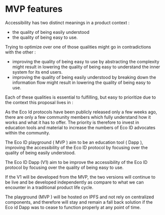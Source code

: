 # MVP features

Accessibility has two distinct meanings in a product context :

* the quality of being easily understood
* the quality of being easy to use.

Trying to optimize over one of those qualities might go in contradictions with the other :

* improving the quality of being easy to use by abstracting the complexity might result in lowering the quality of being easy to understand the inner system for its end users.
* improving the quality of being easily understood by breaking down the information flow might result in lowering the quality of being easy to use.

Each of these qualities is essential to fulfilling, but easy to prioritize due to the context this proposal lives in :

As the Eco Id protocols have been publicly released only a few weeks ago, there are only a few community members which fully understand how it works and what it has to offer. The priority is therefore to invest in education tools and material to increase the numbers of Eco ID advocates within the community.

The Eco ID playground ( MVP ) aim to be an education tool ( Dapp ), improving the accessibility of the Eco ID protocol by focusing over the quality of being easily understood.

The Eco ID Dapp (V1) aim to be improve the accessibility of the Eco ID protocol by focusing over the quality of being easy to use.

If the V1 will be developed from the MVP, the two versions will continue to be live and be developed independently as compare to what we can encounter in a traditional product life cycle.

The playground (MVP ) will be hosted on IPFS and not rely on centralized components, and therefore will stay and remain a fall back solution if the Eco id Dapp was to cease to function properly at any point of time.
